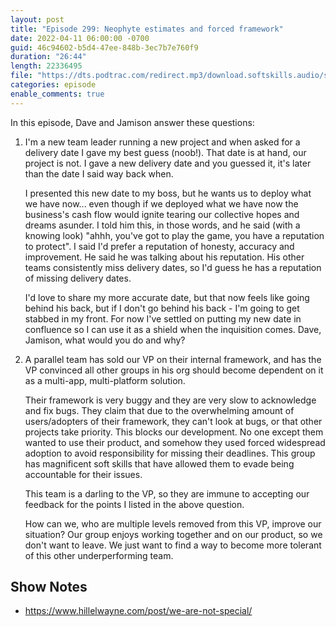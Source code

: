 ```yaml
---
layout: post
title: "Episode 299: Neophyte estimates and forced framework"
date: 2022-04-11 06:00:00 -0700
guid: 46c94602-b5d4-47ee-848b-3ec7b7e760f9
duration: "26:44"
length: 22336495
file: "https://dts.podtrac.com/redirect.mp3/download.softskills.audio/sse-299.mp3"
categories: episode
enable_comments: true
---
```


In this episode, Dave and Jamison answer these questions:

1. I'm a new team leader running a new project and when asked for a delivery date I gave my best guess (noob!). That date is at hand, our project is not. I gave a new delivery date and you guessed it, it's later than the date I said way back when.
   
   I presented this new date to my boss, but he wants us to deploy what we have now... even though if we deployed what we have now the business's cash flow would ignite tearing our collective hopes and dreams asunder. I told him this, in those words, and he said (with a knowing look) "ahhh, you've got to play the game, you have a reputation to protect". I said I'd prefer a reputation of honesty, accuracy and improvement. He said he was talking about his reputation. His other teams consistently miss delivery dates, so I'd guess he has a reputation of missing delivery dates.
   
   I'd love to share my more accurate date, but that now feels like going behind his back, but if I don't go behind his back - I'm going to get stabbed in my front. For now I've settled on putting my new date in confluence so I can use it as a shield when the inquisition comes. Dave, Jamison, what would you do and why?

2. A parallel team has sold our VP on their internal framework, and has the VP convinced all other groups in his org should become dependent on it as a multi-app, multi-platform solution.
   
   Their framework is very buggy and they are very slow to acknowledge and fix bugs. They claim that due to the overwhelming amount of users/adopters of their framework, they can't look at bugs, or that other projects take priority. This blocks our development. No one except them wanted to use their product, and somehow they used forced widespread adoption to avoid responsibility for missing their deadlines. This group has magnificent soft skills that have allowed them to evade being accountable for their issues.
   
   This team is a darling to the VP, so they are immune to accepting our feedback for the points I listed in the above question.
   
   How can we, who are multiple levels removed from this VP, improve our situation? Our group enjoys working together and on our product, so we don't want to leave. We just want to find a way to become more tolerant of this other underperforming team.

## Show Notes
* https://www.hillelwayne.com/post/we-are-not-special/
